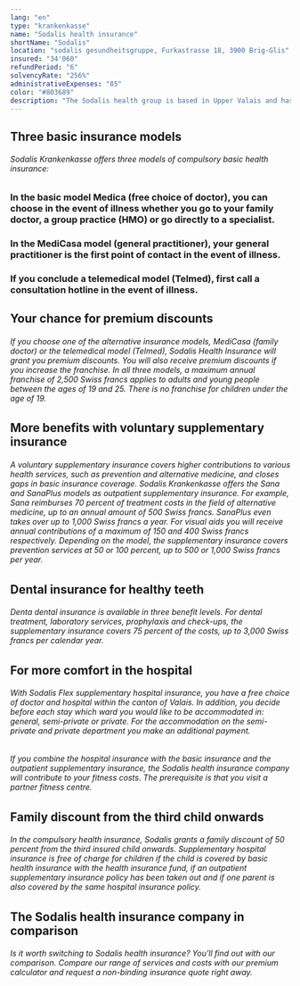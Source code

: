 ```yaml
---
lang: "en"
type: "krankenkasse"
name: "Sodalis health insurance"
shortName: "Sodalis"
location: "sodalis gesundheitsgruppe, Furkastrasse 18, 3900 Brig-Glis"
insured: "34'060"
refundPeriod: "6"
solvencyRate: "256%"
administrativeExpenses: "85"
color: "#803689"
description: "The Sodalis health group is based in Upper Valais and has been serving a growing customer base there for more than 50 years. In 2018, the health insurance fund had around 36,000 policyholders in basic insurance. In addition to the compulsory health insurance, the company also offers a number of supplementary insurances. Take a look at health insurance benefits and premiums in comparison and find out whether a change is worthwhile."
---
```


## Three basic insurance models

###### Sodalis Krankenkasse offers three models of compulsory basic health insurance:

### In the basic model Medica (free choice of doctor), you can choose in the event of illness whether you go to your family doctor, a group practice (HMO) or go directly to a specialist.

### In the MediCasa model (general practitioner), your general practitioner is the first point of contact in the event of illness.

### If you conclude a telemedical model (Telmed), first call a consultation hotline in the event of illness.

## Your chance for premium discounts

###### If you choose one of the alternative insurance models, MediCasa (family doctor) or the telemedical model (Telmed), Sodalis Health Insurance will grant you premium discounts. You will also receive premium discounts if you increase the franchise. In all three models, a maximum annual franchise of 2,500 Swiss francs applies to adults and young people between the ages of 19 and 25. There is no franchise for children under the age of 19.

## More benefits with voluntary supplementary insurance

###### A voluntary supplementary insurance covers higher contributions to various health services, such as prevention and alternative medicine, and closes gaps in basic insurance coverage. Sodalis Krankenkasse offers the Sana and SanaPlus models as outpatient supplementary insurance. For example, Sana reimburses 70 percent of treatment costs in the field of alternative medicine, up to an annual amount of 500 Swiss francs. SanaPlus even takes over up to 1,000 Swiss francs a year. For visual aids you will receive annual contributions of a maximum of 150 and 400 Swiss francs respectively. Depending on the model, the supplementary insurance covers prevention services at 50 or 100 percent, up to 500 or 1,000 Swiss francs per year.

## Dental insurance for healthy teeth

###### Denta dental insurance is available in three benefit levels. For dental treatment, laboratory services, prophylaxis and check-ups, the supplementary insurance covers 75 percent of the costs, up to 3,000 Swiss francs per calendar year.

## For more comfort in the hospital

###### With Sodalis Flex supplementary hospital insurance, you have a free choice of doctor and hospital within the canton of Valais. In addition, you decide before each stay which ward you would like to be accommodated in: general, semi-private or private. For the accommodation on the semi-private and private department you make an additional payment.

###### If you combine the hospital insurance with the basic insurance and the outpatient supplementary insurance, the Sodalis health insurance company will contribute to your fitness costs. The prerequisite is that you visit a partner fitness centre.

## Family discount from the third child onwards

###### In the compulsory health insurance, Sodalis grants a family discount of 50 percent from the third insured child onwards. Supplementary hospital insurance is free of charge for children if the child is covered by basic health insurance with the health insurance fund, if an outpatient supplementary insurance policy has been taken out and if one parent is also covered by the same hospital insurance policy.

## The Sodalis health insurance company in comparison

###### Is it worth switching to Sodalis health insurance? You'll find out with our comparison. Compare our range of services and costs with our premium calculator and request a non-binding insurance quote right away.

